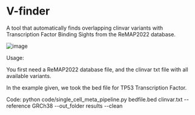# V-finder
A tool that automatically finds overlapping clinvar variants with Transcription Factor Binding Sights from the ReMAP2022 database.

![image](https://github.com/WRiegs/V-finder/assets/95390107/0db67724-f5b7-46ee-85b4-3b0b39a3be6a)

Usage:

You first need a ReMAP2022 database file, and the clinvar txt file with all available variants.

In the example given, we took the bed file for TP53 Transcription Factor.

Code:
python code/single_cell_meta_pipeline.py bedfile.bed clinvar.txt --reference GRCh38 --out_folder results --clean
